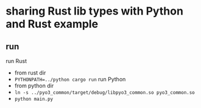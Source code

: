 # sharing Rust lib types with Python and Rust example

## run
run Rust 
  - from rust dir 
  - `PYTHONPATH=../python cargo run`
run Python 
  - from python dir 
  - `ln -s ../pyo3_common/target/debug/libpyo3_common.so pyo3_common.so`
  - `python main.py`
